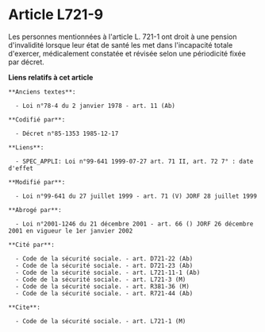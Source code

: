 # Article L721-9

Les personnes mentionnées à l'article L. 721-1 ont droit à une pension d'invalidité lorsque leur état de santé les met dans
l'incapacité totale d'exercer, médicalement constatée et révisée selon une périodicité fixée par décret.

**Liens relatifs à cet article**

	**Anciens textes**:

	  - Loi n°78-4 du 2 janvier 1978 - art. 11 (Ab)

	**Codifié par**:

	  - Décret n°85-1353 1985-12-17

	**Liens**:

	  - SPEC_APPLI: Loi n°99-641 1999-07-27 art. 71 II, art. 72 7° : date d'effet

	**Modifié par**:

	  - Loi n°99-641 du 27 juillet 1999 - art. 71 (V) JORF 28 juillet 1999

	**Abrogé par**:

	  - Loi n°2001-1246 du 21 décembre 2001 - art. 66 () JORF 26 décembre 2001 en vigueur le 1er janvier 2002

	**Cité par**:

	  - Code de la sécurité sociale. - art. D721-22 (Ab)
	  - Code de la sécurité sociale. - art. D721-23 (Ab)
	  - Code de la sécurité sociale. - art. L721-11-1 (Ab)
	  - Code de la sécurité sociale. - art. L721-3 (M)
	  - Code de la sécurité sociale. - art. R381-36 (M)
	  - Code de la sécurité sociale. - art. R721-44 (Ab)

	**Cite**:

	  - Code de la sécurité sociale. - art. L721-1 (M)

